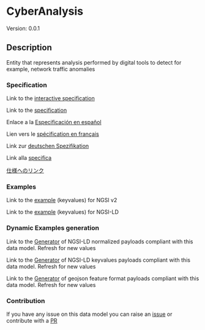 # CyberAnalysis
Version: 0.0.1

## Description 

Entity that represents analysis performed by digital tools to detect for example, network traffic anomalies
### Specification

Link to the [interactive specification](https://swagger.lab.fiware.org/?url=https://smart-data-models.github.io/dataModel.RiskManagement/CyberAnalysis/swagger.yaml)

Link to the [specification](https://github.com/smart-data-models/dataModel.RiskManagement/blob/master/CyberAnalysis/doc/spec.md)

Enlace a la [Especificación en español](https://github.com/smart-data-models/dataModel.RiskManagement/blob/master/CyberAnalysis/doc/spec_ES.md)

Lien vers le [spécification en français](https://github.com/smart-data-models/dataModel.RiskManagement/blob/master/CyberAnalysis/doc/spec_FR.md)

Link zur [deutschen Spezifikation](https://github.com/smart-data-models/dataModel.RiskManagement/blob/master/CyberAnalysis/doc/spec_DE.md)

Link alla [specifica](https://github.com/smart-data-models/dataModel.RiskManagement/blob/master/CyberAnalysis/doc/spec_IT.md)

[仕様へのリンク](https://github.com/smart-data-models/dataModel.RiskManagement/blob/master/CyberAnalysis/doc/spec_JA.md)
### Examples

Link to the [example](https://smart-data-models.github.io/dataModel.RiskManagement/CyberAnalysis/examples/example.json) (keyvalues) for NGSI v2

Link to the [example](https://smart-data-models.github.io/dataModel.RiskManagement/CyberAnalysis/examples/example.jsonld) (keyvalues) for NGSI-LD
### Dynamic Examples generation

Link to the [Generator](https://smartdatamodels.org/extra/ngsi-ld_generator.php?schemaUrl=https://raw.githubusercontent.com/smart-data-models/dataModel.RiskManagement/master/CyberAnalysis/schema.json&email=info@smartdatamodels.org) of NGSI-LD normalized payloads compliant with this data model. Refresh for new values

Link to the [Generator](https://smartdatamodels.org/extra/ngsi-ld_generator_keyvalues.php?schemaUrl=https://raw.githubusercontent.com/smart-data-models/dataModel.RiskManagement/master/CyberAnalysis/schema.json&email=info@smartdatamodels.org) of NGSI-LD keyvalues payloads compliant with this data model. Refresh for new values

Link to the [Generator](https://smartdatamodels.org/extra/geojson_features_generator.php?schemaUrl=https://raw.githubusercontent.com/smart-data-models/dataModel.RiskManagement/master/CyberAnalysis/schema.json&email=info@smartdatamodels.org) of geojson feature format payloads compliant with this data model. Refresh for new values
### Contribution

 If you have any issue on this data model you can raise an [issue](https://github.com/smart-data-models/dataModel.RiskManagement/issues)  or contribute with a [PR](https://github.com/smart-data-models/dataModel.RiskManagement/pulls)